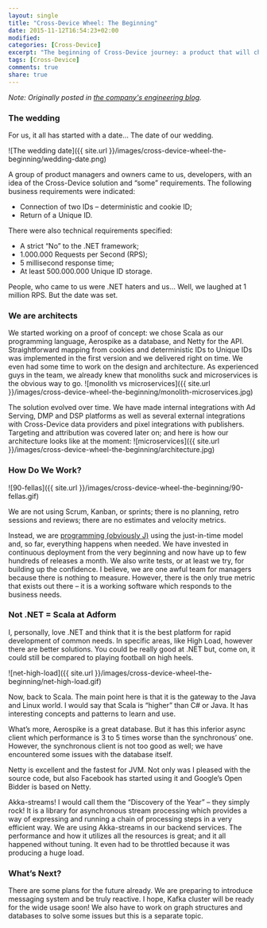 ```yaml
---
layout: single
title: "Cross-Device Wheel: The Beginning"
date: 2015-11-12T16:54:23+02:00
modified:
categories: [Cross-Device]
excerpt: "The beginning of Cross-Device journey: a product that will change the chaotic online advertising market (I hope it won't add more chaos there:)"
tags: [Cross-Device]
comments: true
share: true
---
```


_Note: Originally posted in [the company's engineering blog][adform-post]._

### The wedding

For us, it all has started with a date… The date of our wedding.

![The wedding date]({{ site.url }}/images/cross-device-wheel-the-beginning/wedding-date.png)

A group of product managers and owners came to us, developers, with an idea of the Cross-Device solution and “some” requirements. The following business requirements were indicated:

* Connection of two IDs – deterministic and cookie ID;
* Return of a Unique ID.

There were also technical requirements specified:

* A strict “No” to the .NET framework;
* 1.000.000 Requests per Second (RPS);
* 5 millisecond response time;
* At least 500.000.000 Unique ID storage.

People, who came to us were .NET haters and us… Well, we laughed at 1 million RPS. But the date was set.

### We are architects

We started working on a proof of concept: we chose Scala as our programming language, Aerospike as a database, and Netty for the API. Straightforward mapping from cookies and deterministic IDs to Unique IDs was implemented in the first version and we delivered right on time. We even had some time to work on the design and architecture. As experienced guys in the team, we already knew that monoliths suck and microservices is the obvious way to go.
![monolith vs microservices]({{ site.url }}/images/cross-device-wheel-the-beginning/monolith-microservices.jpg)

The solution evolved over time. We have made internal integrations with Ad Serving, DMP and DSP platforms as well as several external integrations with Cross-Device data providers and pixel integrations with publishers. Targeting and attribution was covered later on; and here is how our architecture looks like at the moment:
![microservices]({{ site.url }}/images/cross-device-wheel-the-beginning/architecture.jpg)

### How Do We Work?

![90-fellas]({{ site.url }}/images/cross-device-wheel-the-beginning/90-fellas.gif)

We are not using Scrum, Kanban, or sprints; there is no planning, retro sessions and reviews; there are no estimates and velocity metrics.

Instead, we are [programming (obviously J)][programming-motherfucker] using the just-in-time model and, so far, everything happens when needed. We have invested in continuous deployment from the very beginning and now have up to few hundreds of releases a month. We also write tests, or at least we try, for building up the confidence. I believe, we are one awful team for managers because there is nothing to measure. However, there is the only true metric that exists out there – it is a working software which responds to the business needs.

### Not .NET = Scala at Adform

I, personally, love .NET and think that it is the best platform for rapid development of common needs. In specific areas, like High Load, however there are better solutions. You could be really good at .NET but, come on, it could still be compared to playing football on high heels.

![net-high-load]({{ site.url }}/images/cross-device-wheel-the-beginning/net-high-load.gif)

Now, back to Scala. The main point here is that it is the gateway to the Java and Linux world. I would say that Scala is “higher” than C# or Java. It has interesting concepts and patterns to learn and use.

What’s more, Aerospike is a great database. But it has this inferior async client which performance is 3 to 5 times worse than the synchronous’ one. However, the synchronous client is not too good as well; we have encountered some issues with the database itself.

Netty is excellent and the fastest for JVM. Not only was I pleased with the source code, but also Facebook has started using it and Google’s Open Bidder is based on Netty.

Akka-streams! I would call them the “Discovery of the Year” – they simply rock! It is a library for asynchronous stream processing which provides a way of expressing and running a chain of processing steps in a very efficient way. We are using Akka-streams in our backend services. The performance and how it utilizes all the resources is great; and it all happened without tuning. It even had to be throttled because it was producing a huge load.

### What’s Next?

There are some plans for the future already. We are preparing to introduce messaging system and be truly reactive. I hope, Kafka cluster will be ready for the wide usage soon! We also have to work on graph structures and databases to solve some issues but this is a separate topic.

  [adform-post]: http://engineering.adform.com/cross-device-wheel-the-beginning/
  [programming-motherfucker]: http://programming-motherfucker.com/
